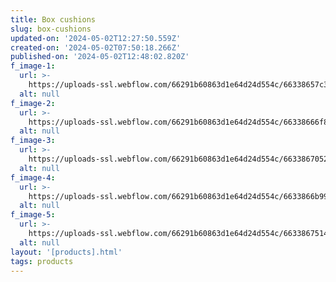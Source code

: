 ```yaml
---
title: Box cushions
slug: box-cushions
updated-on: '2024-05-02T12:27:50.559Z'
created-on: '2024-05-02T07:50:18.266Z'
published-on: '2024-05-02T12:48:02.820Z'
f_image-1:
  url: >-
    https://uploads-ssl.webflow.com/66291b60863d1e64d24d554c/66338657c31bfc4f20ef4b96_4a6c07f217305d830f9da46a2160c0e1.jpg
  alt: null
f_image-2:
  url: >-
    https://uploads-ssl.webflow.com/66291b60863d1e64d24d554c/66338666f8f35a294e67b2cb_box-cushion-cover-2.webp
  alt: null
f_image-3:
  url: >-
    https://uploads-ssl.webflow.com/66291b60863d1e64d24d554c/66338670529c9f9f6ff78e99_images%20(2).jpeg
  alt: null
f_image-4:
  url: >-
    https://uploads-ssl.webflow.com/66291b60863d1e64d24d554c/6633866b9937957e8c9cc040_images%20(1).jpeg
  alt: null
f_image-5:
  url: >-
    https://uploads-ssl.webflow.com/66291b60863d1e64d24d554c/6633867514a01d22a47ec516_images.jpeg
  alt: null
layout: '[products].html'
tags: products
---
```



